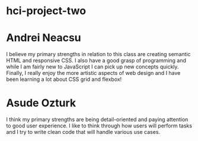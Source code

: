 # hci-project-two

# Andrei Neacsu
I believe my primary strengths in relation to this class are creating semantic HTML and responsive CSS.
I also have a good grasp of programming and while I am fairly new to JavaScript I can pick up new concepts quickly.
Finally, I really enjoy the more artistic aspects of web design and I have been learning a lot about CSS grid and flexbox!

# Asude Ozturk
I think my primary strengths are being detail-oriented and paying attention to good user experience. I like to think through how users will perform tasks and I try to write clean code that will handle various use cases. 
